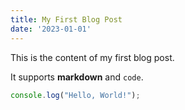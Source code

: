 ```yaml
---
title: My First Blog Post
date: '2023-01-01'
---
```


This is the content of my first blog post.

It supports **markdown** and `code`.

```javascript
console.log("Hello, World!");
```
